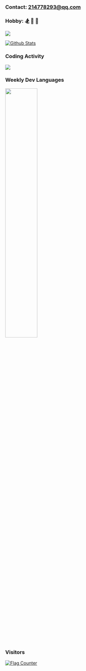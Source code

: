 <!--
**zcmk123/zcmk123** is a ✨ _special_ ✨ repository because its `README.md` (this file) appears on your GitHub profile.

Here are some ideas to get you started:

- 🔭 I’m currently working on ...
- 🌱 I’m currently learning ...
- 👯 I’m looking to collaborate on ...
- 🤔 I’m looking for help with ...
- 💬 Ask me about ...
- 📫 How to reach me: ...
- 😄 Pronouns: ...
- ⚡ Fun fact: ...
-->
### Contact: 214778293@qq.com

### Hobby: :snowboarder: :bow_and_arrow: :badminton:

<img src="https://wakatime.com/badge/user/1450589c-3994-4f43-8c80-2d22fa249802.svg" />

<!-- ### Wakatime Stats -->
<!-- ![DoubleBird's wakatime stats](https://github-readme-stats-zcmk123.vercel.app/api/wakatime?username=DoubleBird&theme=blueberry) -->
[![Github Stats](https://github-readme-stats-zcmk123.vercel.app/api?username=zcmk123&theme=default&show_icons=true&include_all_commits=true&count_private=true)](https://github.com/zcmk123)

### Coding Activity
<img src="https://wakatime.com/share/@DoubleBird/8fb4df04-3936-4b50-8ad6-bee091cb1ed5.svg" />

### Weekly Dev Languages
<img src="https://wakatime.com/share/@DoubleBird/ccb7fd79-425e-4040-8e09-b63cd42f1fb4.svg" width=45% />

### Visitors
<a href="https://info.flagcounter.com/N5vW"><img src="https://s11.flagcounter.com/count2/N5vW/bg_FFFFFF/txt_000000/border_CCCCCC/columns_4/maxflags_12/viewers_0/labels_1/pageviews_1/flags_0/percent_0/" alt="Flag Counter" border="0"></a>
